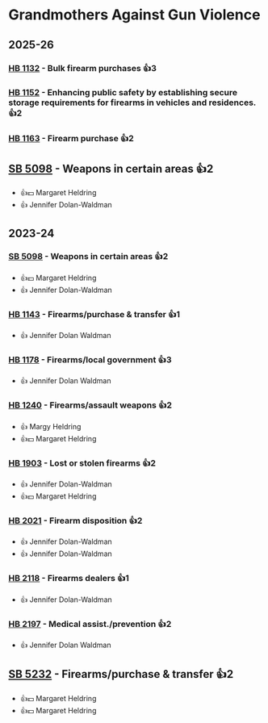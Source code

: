 # Grandmothers Against Gun Violence
## 2025-26

### [HB 1132](/bill/2025-26/hb/1132/) - Bulk firearm purchases 👍3  

### [HB 1152](/bill/2025-26/hb/1152/) - Enhancing public safety by establishing secure storage requirements for firearms in vehicles and residences. 👍2  

### [HB 1163](/bill/2025-26/hb/1163/) - Firearm purchase 👍2  

## [SB 5098](/bill/2025-26/sb/5098/) - Weapons in certain areas 👍2  
* 👍💵 Margaret Heldring
* 👍 Jennifer Dolan-Waldman

## 2023-24

### [SB 5098](/bill/2023-24/sb/5098/) - Weapons in certain areas 👍2  
* 👍💵 Margaret Heldring
* 👍 Jennifer Dolan-Waldman

### [HB 1143](/bill/2023-24/hb/1143/) - Firearms/purchase & transfer 👍1  
* 👍 Jennifer Dolan Waldman

### [HB 1178](/bill/2023-24/hb/1178/) - Firearms/local government 👍3  
* 👍 Jennifer Dolan Waldman

### [HB 1240](/bill/2023-24/hb/1240/) - Firearms/assault weapons 👍2  
* 👍 Margy Heldring
* 👍💵 Margaret Heldring

### [HB 1903](/bill/2023-24/hb/1903/) - Lost or stolen firearms 👍2  
* 👍 Jennifer Dolan-Waldman
* 👍💵 Margaret Heldring

### [HB 2021](/bill/2023-24/hb/2021/) - Firearm disposition 👍2  
* 👍 Jennifer Dolan-Waldman
* 👍 Jennifer Dolan-Waldman

### [HB 2118](/bill/2023-24/hb/2118/) - Firearms dealers 👍1  
* 👍 Jennifer Dolan-Waldman

### [HB 2197](/bill/2023-24/hb/2197/) - Medical assist./prevention 👍2  
* 👍 Jennifer Dolan Waldman

## [SB 5232](/bill/2023-24/sb/5232/) - Firearms/purchase & transfer 👍2  
* 👍💵 Margaret Heldring
* 👍💵 Margaret Heldring
